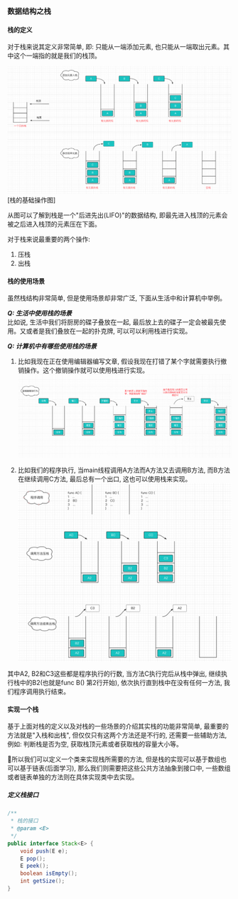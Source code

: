 ### 数据结构之栈

#### 栈的定义
对于栈来说其定义非常简单, 即: 只能从一端添加元素, 也只能从一端取出元素。其中这个一端指的就是我们的栈顶。

![栈的定义](https://github.com/basebase/document/blob/master/DataStructure/%E6%A0%88/%E5%9B%BE%E7%89%87/%E6%A0%88%E7%9A%84%E5%AE%9A%E4%B9%89.png?raw=true)
[栈的基础操作图]

从图可以了解到栈是一个"后进先出(LIFO)"的数据结构, 即最先进入栈顶的元素会被之后进入栈顶的元素压在下面。

对于栈来说最重要的两个操作:
1. 压栈
2. 出栈

#### 栈的使用场景
虽然栈结构非常简单, 但是使用场景却非常广泛, 下面从生活中和计算机中举例。  

***Q: 生活中使用栈的场景***  
比如说, 生活中我们将厨房的碟子叠放在一起, 最后放上去的碟子一定会被最先使用。又或者是我们叠放在一起的扑克牌, 可以可以利用栈进行实现。

***Q: 计算机中有哪些使用栈的场景***  
1. 比如我现在正在使用编辑器编写文章, 假设我现在打错了某个字就需要执行撤销操作。这个撤销操作就可以使用栈进行实现。
![撤销操作使用栈](https://github.com/basebase/document/blob/master/DataStructure/%E6%A0%88/%E5%9B%BE%E7%89%87/%E6%92%A4%E9%94%80%E6%93%8D%E4%BD%9C%E4%BD%BF%E7%94%A8%E6%A0%88.png?raw=true)


2. 比如我们的程序执行, 当main线程调用A方法而A方法又去调用B方法, 而B方法在继续调用C方法, 最后总有一个出口, 这也可以使用栈来实现。
![程序调用系统栈](https://github.com/basebase/document/blob/master/DataStructure/%E6%A0%88/%E5%9B%BE%E7%89%87/%E7%A8%8B%E5%BA%8F%E8%B0%83%E7%94%A8%E7%B3%BB%E7%BB%9F%E6%A0%88.png?raw=true)

其中A2, B2和C3这些都是程序执行的行数, 当方法C执行完后从栈中弹出, 继续执行栈中的B2(也就是func B() 第2行开始), 依次执行直到栈中在没有任何一方法, 我们程序调用执行结束。

#### 实现一个栈
基于上面对栈的定义以及对栈的一些场景的介绍其实栈的功能非常简单, 最重要的方法就是"入栈和出栈", 但仅仅只有这两个方法还是不行的, 还需要一些辅助方法, 例如: 判断栈是否为空, 获取栈顶元素或者获取栈的容量大小等。

所以我们可以定义一个类来实现栈所需要的方法, 但是栈的实现可以基于数组也可以基于链表(后面学习), 那么我们则需要把这些公共方法抽象到接口中, 一些数组或者链表单独的方法则在具体实现类中去实现。


##### 定义栈接口

```java
/**
 * 栈的接口
 * @param <E>
 */
public interface Stack<E> {
    void push(E e);
    E pop();
    E peek();
    boolean isEmpty();
    int getSize();
}
```